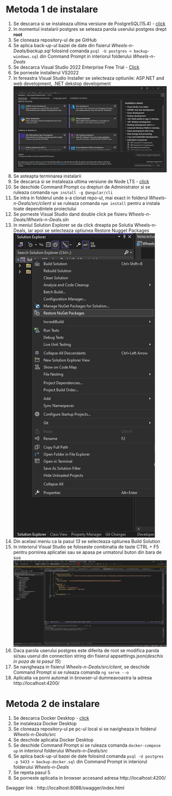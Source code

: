 # Metoda 1 de instalare
1. Se descarca si se instaleaza ultima versiune de PostgreSQL(15.4)  - [click](https://sbp.enterprisedb.com/getfile.jsp?fileid=1258649)
2. In momentul instalarii postgres se seteaza parola userului postgres drept **root**
3. Se cloneaza repository-ul de pe GitHub
4. Se aplica back-up-ul bazei de date din fisierul *Wheels-n-Deals/backup.sql* folosind comanda `psql -U postgres < backup-windows.sql` din Command Prompt in interiorul folderului *Wheels-n-Deals*
5. Se descarca Visual Studio 2022 Enterprise Free Trial - [Click](https://visualstudio.microsoft.com/thank-you-downloading-visual-studio/?sku=Enterprise&channel=Release&version=VS2022&source=VSLandingPage&cid=2414&workload=dotnetwebcloud&flight=FlipMacCodeCF;35d&installerFlight=FlipMacCodeCF;35d&passive=false#dotnet)
6. Se porneste installerul VS2022
7. In fereastra Visual Studio Installer se selecteaza optiunile: ASP.NET and web development, .NET dekstop development
![Alt text](images/setupvs.png)
8. Se asteapta terminarea instalarii
9. Se descarca si se instaleaza ultima versiune de Node LTS - [click](https://nodejs.org/en/download)
10. Se deschide Command Prompt cu drepturi de Administrator si se ruleaza comanda `npm install -g @angular/cli`
11. Se intra in folderul unde s-a clonat repo-ul, mai exact in folderul *Wheels-n-Deals/src/client* si se ruleaza comanda `npm install` pentru a instala toate dependintele proiectului
12. Se porneste Visual Studio dand double click pe fisieru *Wheels-n-Deals/Wheels-n-Deals.sln*
13. In meniul Solution Explorer se da click dreapta pe Solutia Wheels-n-Deals, iar apoi se selecteaza optiunea Restore Nugget Packages ![Alt text](images/restorenugget.png)
14. Din acelasi meniu ca la pasul *13* se selecteaza optiunea Build Solution
15. In interiorul Visual Studio se foloseste combinatia de taste CTRL + F5 pentru pornirea aplicatiei sau se apasa pe urmatorul buton din bara de sus ![Alt text](images/run.png)
16. Daca parola userului postgres este diferita de root se modifica parola si/sau userul din connection string din fisierul appsettings.json(*deschis in poza de la pasul 15*)
17. Se navigheaza in fisierul *Wheels-n-Deals/src/client*, se deschide Command Prompt si se ruleaza comanda `ng serve --o`
18. Aplicatia va porni automat in browser-ul dumneavoastra la adresa http://localhost:4200/

# Metoda 2 de instalare
1. Se descarca Docker Desktop - [click](https://www.docker.com/products/docker-desktop/)
2. Se instaleaza Docker Desktop
3. Se cloneaza repository-ul pe pc-ul local si se navigheaza in folderul *Wheels-n-Deals/src*
4. Se deschide aplicatia Docker Desktop
5. Se deschide Command Prompt si se ruleaza comanda `docker-compose up` in interiorul folderului *Wheels-n-Deals/src*
6. Se aplica back-up-ul bazei de date folosind comanda `psql -U postgres -p 5433 < backup-docker.sql`  din Command Prompt in interiorul folderului *Wheels-n-Deals* 
7. Se repeta pasul 5
8. Se porneste aplicatia in browser accesand adresa http://localhost:4200/

Swagger link : http://localhost:8088/swagger/index.html
